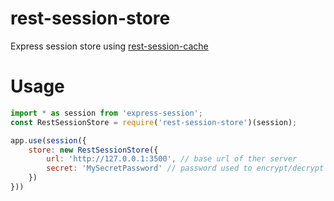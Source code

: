 # rest-session-store
Express session store using [rest-session-cache](https://github.com/nohorjo/rest-session-cache)

# Usage
```javascript
import * as session from 'express-session';
const RestSessionStore = require('rest-session-store')(session);

app.use(session({
    store: new RestSessionStore({
        url: 'http://127.0.0.1:3500', // base url of ther server
        secret: 'MySecretPassword' // password used to encrypt/decrypt data
    })
}))
```
